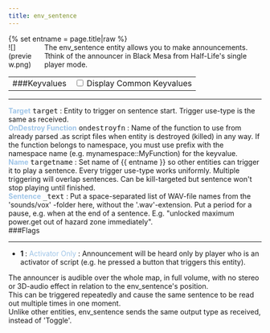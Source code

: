 ```yaml
---
title: env_sentence
---
```

<div>{% set entname = page.title|raw %}</div>
<div class="container previewimg">
<div class="columns">
<div class="imagepadding column col-auto" markdown="1">![](preview.png)</div>
<div class="column entityentry" markdown="1">The env_sentence entity allows you to make announcements. Tthink of the announcer in Black Mesa from Half-Life's single player mode.</div>
</div>
</div>
<div>
<table class="titletable">
<tbody>
<tr>
<td markdown="1">###Keyvalues</td>
<td class="titletablecheck" id="checkboxandlabel"><input type="checkbox" id="displaycommon"><label for="displaycommon"> Display Common Keyvalues</label></input></td>
</tr>
</tbody>
</table>
<hr>
<div class="entityentry commonkeys-checkbox" markdown="1">
<span style="color:#9fc5e8;"><b>Target</b></span> <kbd  class="tooltip" data-tooltip="target_destination">target</kbd> :
Entity to trigger on sentence start. Trigger use-type is the same as received.
</div>
<div class="entityentry commonkeys-checkbox" markdown="1">
<span style="color:#9fc5e8;"><b>OnDestroy Function</b></span> <kbd  class="tooltip" data-tooltip="string">ondestroyfn</kbd> :
Name of the function to use from already parsed .as script files when entity is destroyed (killed) in any way. If the function belongs to namespace, you must use prefix with the namespace name (e.g. mynamespace::MyFunction) for the keyvalue.
</div>
<div class="entityentry commonkeys-checkbox" markdown="1">
<span style="color:#9fc5e8;"><b>Name</b></span> <kbd  class="tooltip" data-tooltip="target_source">targetname</kbd> :
Set name of {{ entname }} so other entities can trigger it to play a sentence. Every trigger use-type works uniformly. Multiple triggering will overlap sentences. Can be kill-targeted but sentence won't stop playing until finished.
</div>
<div class="entityentry" markdown="1">
<span style="color:#9fc5e8;"><b>Sentence</b></span> <kbd  class="tooltip" data-tooltip="string">_text</kbd> :
Put a space-separated list of WAV-file names from the 'sounds/vox' -folder here, without the '.wav'-extension. Put a period for a pause, e.g. when at the end of a sentence. E.g. "unlocked maximum power.get out of hazard zone immediately".
</div>
</div>
###Flags
<hr>
<div class="entityflags">
<ul>
<li class="imagepadding" markdown="1"><b>1 </b> : <span style="color:#9fc5e8;">Activator Only</span> : Announcement will be heard only by player who is an activator of script (e.g. he pressed a button that triggers this entity).</li>
</ul>
</div>
<div class="notices blue" markdown="1">The announcer is audible over the whole map, in full volume, with no stereo or 3D-audio effect in relation to the env_sentence's position.</div>
<div class="notices blue" markdown="1">This can be triggered repeatedly and cause the same sentence to be read out multiple times in one moment.</div>
<div class="notices blue" markdown="1">Unlike other entities, env_sentence sends the same output type as received, instead of 'Toggle'.</div>
